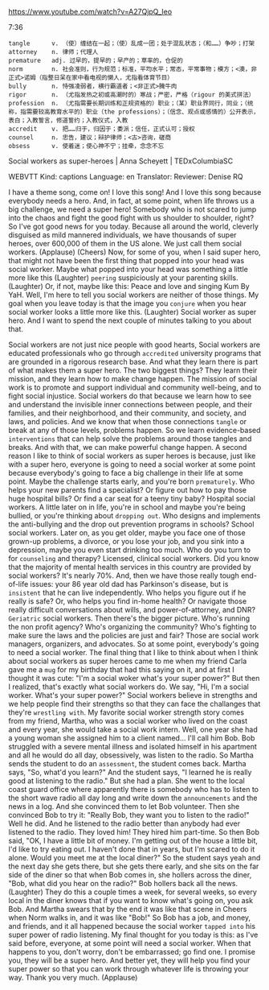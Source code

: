 https://www.youtube.com/watch?v=A27QjpQ_Ieo

7:36

```
tangle      v. （使）缠结在一起；（使）乱成一团；处于混乱状态；（和……）争吵；打架
attorney    n. 律师；代理人
premature   adj. 过早的，提早的；早产的；草率的，仓促的
norm        n. 社会准则，行为规范；标准，平均水平；常态，平常事物；模方；<澳，非正式>诺姆（指整日呆在家中看电视的懒人，尤指看体育节目）
bully       n. 恃强凌弱者，横行霸道者；<非正式>腌牛肉
rigor       n. （尤指发热之初或高潮时的）寒战；严密，严格（rigour 的美式拼法）  
profession  n. （尤指需要长期训练和正规资格的）职业；（某）职业界同行，同业；（统称，指需要较高教育水平的）职业（the professions）；（信念、观点或感情的）公开表示，表白；入教誓言，修道誓约；入教仪式，入教
accredit    v. 把……归于，归因于；委派；信任，正式认可；授权
counsel     n. 忠告，建议；辩护律师；<古>咨询，磋商
obsess      v. 使着迷；使心神不宁；挂牵，念念不忘
```

Social workers as super-heroes | Anna Scheyett | TEDxColumbiaSC

WEBVTT Kind: captions Language: en Translator: Reviewer: Denise RQ 

I have a theme song, come on! I love this song! And I love this song because everybody needs a hero. And, in fact, at some point, when life throws us a big challenge, we need a super hero! Somebody who is not scared to jump into the chaos and fight the good fight with us shoulder to shoulder, right? So I've got good news for you today. Because all around the world, cleverly disguised as mild mannered individuals, we have thousands of super heroes, over 600,000 of them in the US alone. We just call them social workers. (Applause) (Cheers) Now, for some of you, when I said super hero, that might not have been the first thing that popped into your head was social worker. Maybe what popped into your head was something a little more like this (Laughter) `peering` suspiciously at your parenting skills. (Laughter) Or, if not, maybe like this: Peace and love and singing Kum By YaH. Well, I'm here to tell you social workers are neither of those things. My goal when you leave today is that the image you `conjure` when you hear social worker looks a little more like this. (Laughter) Social worker as super hero. And I want to spend the next couple of minutes talking to you about that. 

Social workers are not just nice people with good hearts, Social workers are educated professionals who go through `accredited` university programs that are grounded in a rigorous research base. And what they learn there is part of what makes them a super hero. The two biggest things? They learn their mission, and they learn how to make change happen. The mission of social work is to promote and support individual and community well-being, and to fight social injustice. Social workers do that because we learn how to see and understand the invisible inner connections between people, and their families, and their neighborhood, and their community, and society, and laws, and policies. And we know that when those connections `tangle` or break at any of those levels, problems happen. So we learn evidence-based `interventions` that can help solve the problems around those tangles and breaks. And with that, we can make powerful change happen. A second reason I like to think of social workers as super heroes is because, just like with a super hero, everyone is going to need a social worker at some point because everybody's going to face a big challenge in their life at some point. Maybe the challenge starts early, and you're born `prematurely`. Who helps your new parents find a specialist? Or figure out how to pay those huge hospital bills? Or find a car seat for a teeny tiny baby? Hospital social workers. A little later on in life, you're in school and maybe you're being bullied, or you're thinking about `dropping out`. Who designs and implements the anti-bullying and the drop out prevention programs in schools? School social workers. Later on, as you get older, maybe you face one of those grown-up problems, a divorce, or you lose your job, and you sink into a depression, maybe you even start drinking too much. Who do you turn to for `counseling` and therapy? Licensed, clinical social workers. Did you know that the majority of mental health services in this country are provided by social workers? It's nearly 70%. And, then we have those really tough end-of-life issues: your 86 year old dad has Parkinson's disease, but is `insistent` that he can live independently. Who helps you figure out if he really is safe? Or, who helps you find in-home health? Or navigate those really difficult conversations about wills, and power-of-attorney, and DNR? `Geriatric` social workers. Then there's the bigger picture. Who's running the non profit agency? Who's organizing the community? Who's fighting to make sure the laws and the policies are just and fair? Those are social work managers, organizers, and advocates. So at some point, everybody's going to need a social worker. The final thing that I like to think about when I think about social workers as super heroes came to me when my friend Carla gave me a `mug` for my birthday that had this saying on it, and at first I thought it was cute: "I'm a social woker what's your super power?" But then I realized, that's exactly what social workers do. We say, "Hi, I'm a social worker. What's your super power?" Social workers believe in strengths and we help people find their strengths so that they can face the challanges that they're `wrestling with`. My favorite social worker strength story comes from my friend, Martha, who was a social worker who lived on the coast and every year, she would take a social work intern. Well, one year she had a young woman she assigned him to a client named... I'll call him Bob. Bob struggled with a severe mental illness and isolated himself in his apartment and all he would do all day, obsessively, was listen to the radio. So Martha sends the student to do an `assessment`, the student comes back. Martha says, "So, what'd you learn?" And the student says, "I learned he is really good at listening to the radio." But she had a plan. She went to the local coast guard office where apparently there is somebody who has to listen to the short wave radio all day long and write down the `announcements` and the news in a log. And she convinced them to let Bob volunteer. Then she convinced Bob to try it: "Really Bob, they want you to listen to the radio!" Well he did. And he listened to the radio better than anybody had ever listened to the radio. They loved him! They hired him part-time. So then Bob said, "OK, I have a little bit of money. I'm getting out of the house a little bit, I'd like to try eating out. I haven't done that in years, but I'm scared to do it alone. Would you meet me at the local diner?" So the student says yeah and the next day she gets there, but she gets there early, and she sits on the far side of the diner so that when Bob comes in, she hollers across the diner, "Bob, what did you hear on the radio?" Bob hollers back all the news. (Laughter) They do this a couple times a week, for several weeks, so every local in the diner knows that if you want to know what's going on, you ask Bob. And Martha swears that by the end it was like that scene in Cheers when Norm walks in, and it was like "Bob!" So Bob has a job, and money, and friends, and it all happened because the social worker `tapped into` his super power of radio listening. My final thought for you today is this: as I've said before, everyone, at some point will need a social worker. When that happens to you, don't worry, don't be embarrassed; go find one. I promise you, they will be a super hero. And better yet, they will help you find your super power so that you can work through whatever life is throwing your way. Thank you very much. (Applause) 